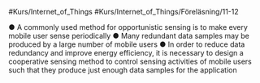 #Kurs/Internet_of_Things #Kurs/Internet_of_Things/Föreläsning/11-12 

● A commonly used method for opportunistic sensing is to make every mobile user sense periodically 
● Many redundant data samples may be produced by a large number of mobile users 
● In order to reduce data redundancy and improve energy efficiency, it is necessary to design a cooperative sensing method to control sensing activities of mobile users such that they produce just enough data samples for the application